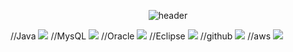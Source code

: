 <div align="center">
  
  ![header](https://capsule-render.vercel.app/api?type=soft&text=BaeJiYae&color=skyblue)
</div>
//Java
<img src="https://img.shields.io/badge/JAVA-007396?style=for-the-badge&logo=java&logoColor=white">
//MysQL
<img src="https://img.shields.io/badge/MySQL-4479A1?style=for-the-badge&logo=MySQL&logoColor=white">
//Oracle
<img src="https://img.shields.io/badge/Oracle-F80000?style=for-the-badge&logo=Oracle&logoColor=white">
//Eclipse
<img src="https://img.shields.io/badge/Eclipse-2C2255?style=for-the-badge&logo=Eclipse%20IDE&logoColor=white">
//github
<img src="https://img.shields.io/badge/github-181717?style=for-the-badge&logo=github&logoColor=white">
//aws
<img src="https://img.shields.io/badge/aws-232F3E?style=for-the-badge&logo=aws&logoColor=white">
